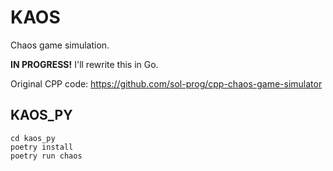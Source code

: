 # KAOS

Chaos game simulation.

**IN PROGRESS!** I'll rewrite this in Go.

Original CPP code: <https://github.com/sol-prog/cpp-chaos-game-simulator>

## KAOS_PY

```shell
cd kaos_py
poetry install
poetry run chaos
```
